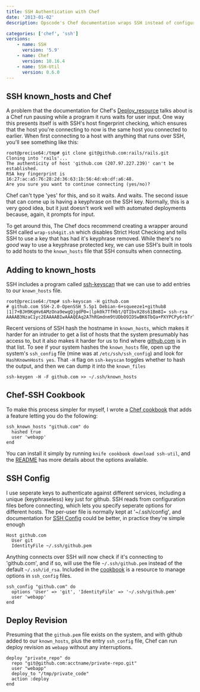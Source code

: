 ```yaml
---
title: SSH Authentication with Chef
date: '2013-01-02'
description: Opscode's Chef documentation wraps SSH instead of configuring it. Here's how to configure it.

categories: ['chef', 'ssh']
versions:
    - name: SSH
      version: '5.9'
    - name: Chef
      version: 10.16.4
    - name: SSH-Util
      version: 0.6.0
---
```


## SSH known_hosts and Chef

A problem that the documentation for Chef's [Deploy_resource](http://wiki.opscode.com/display/chef/Deploy+Resource) talks about is a Chef run pausing while a program it runs waits for user input. One way this presents itself is with SSH's host fingerprint checking, which ensures that the host you're connecting to now is the same host you connected to earlier.  When first connecting to a host with anything that runs over SSH, you'll see something like this:

    root@precise64:/tmp# git clone git@github.com:rails/rails.git
    Cloning into 'rails'...
    The authenticity of host 'github.com (207.97.227.239)' can't be established.
    RSA key fingerprint is 16:27:ac:a5:76:28:2d:36:63:1b:56:4d:eb:df:a6:48.
    Are you sure you want to continue connecting (yes/no)?

Chef can't type 'yes' for this, and so it waits. And waits. The second issue that can come up is having a keyphrase on the SSH key. Normally, this is a very good idea, but it just doesn't work well with automated deployments because, again, it prompts for input.

To get around this, The Chef docs recommend creating a wrapper around SSH called `wrap-ssh4git.sh` which disables Strict Host Checking and tells SSH to use a key that has had it's keyphrase removed. While there's no *good* way to use a keyphrase protected key, we can use SSH's built in tools to add hosts to the `known_hosts` file that SSH consults when connecting.
<!-- more -->
## Adding to known_hosts

SSH includes a program called [ssh-keyscan](http://linux.die.net/man/1/ssh-keyscan) that we can use to add entries to our `known_hosts` file.

    root@precise64:/tmp# ssh-keyscan -H github.com
    # github.com SSH-2.0-OpenSSH_5.5p1 Debian-6+squeeze1+github8
    |1|7+BJH9KqHv6AMzOna9ewgQjgdP0=|lpk0k7TfHbt/QTIbvX28s61Bm8I= ssh-rsa AAAAB3NzaC1yc2EAAAABIwAAAQEAq2A7hRGmdnm9tUDbO9IDSwBK6TbQa+PXYPCPy6rbTrTtw7PHkccKrpp0yVhp5HdEIcKr6pLlVDBfOLX9QUsyCOV0wzfjIJNlGEYsdlLJizHhbn2mUjvSAHQqZETYP81eFzLQNnPHt4EVVUh7VfDESU84KezmD5QlWpXLmvU31/yMf+Se8xhHTvKSCZIFImWwoG6mbUoWf9nzpIoaSjB+weqqUUmpaaasXVal72J+UX2B+2RPW3RcT0eOzQgqlJL3RKrTJvdsjE3JEAvGq3lGHSZXy28G3skua2SmVi/w4yCE6gbODqnTWlg7+wC604ydGXA8VJiS5ap43JXiUFFAaQ==

 Recent versions of SSH hash the hostname in `known_hosts`, which makes it harder for an intruder to get a list of hosts that the system presumably has access to, but it also makes it harder for us to find where [github.com](http://github.com) is in that list. To see if your system hashes the `known_hosts` file, open up the system's `ssh_config` file (mine was at `/etc/ssh/ssh_config`) and look for `HashKnownHosts yes`. That `-H` flag on `ssh-keyscan` toggles whether to hash the output, and then we can dump it into the `known_files`

    ssh-keygen -H -F github.com >> ~/.ssh/known_hosts

## Chef-SSH Cookbook

To make this process simpler for myself, I wrote a [Chef cookbook](https://github.com/markolson/chef-ssh) that adds a feature letting you do the following:

    ssh_known_hosts "github.com" do
      hashed true
      user 'webapp'
    end

You can install it simply by running `knife cookbook download ssh-util`, and the [README](https://github.com/markolson/chef-ssh/blob/master/README.md) has more details about the options available.

## SSH Config

I use seperate keys to authenticate against different services, including a unique (keyphraseless) key just for github. SSH reads from configuration files before connecting, which lets you specify seperate options for different hosts. The per-user file is normally kept at  '~/.ssh/config', and documentation for [SSH Config](http://www.openbsd.org/cgi-bin/man.cgi?query=ssh_config) could be better, in practice they're simple enough

    Host github.com
      User git
      IdentityFile ~/.ssh/github.pem

Anything connects over SSH will now check if it's connecting to 'github.com', and if so, will use the file `~/.ssh/github.pem` instead of the default `~/.ssh/id_rsa`. Included in the [cookbook](https://github.com/markolson/chef-ssh) is a resource to manage options in `ssh_config` files.

    ssh_config "github.com" do
      options 'User' => 'git', 'IdentityFile' => '~/.ssh/github.pem'
      user 'webapp'
    end

## Deploy Revision

Presuming that the `github.pem` file exists on the system, and with github added to our `known_hosts`, plus the entry `ssh_config` file, Chef can run deploy revision as `webapp` without any interruptions.

    deploy "private_repo" do
      repo "git@github.com:acctname/private-repo.git"
      user "webapp"
      deploy_to "/tmp/private_code"
      action :deploy
    end

